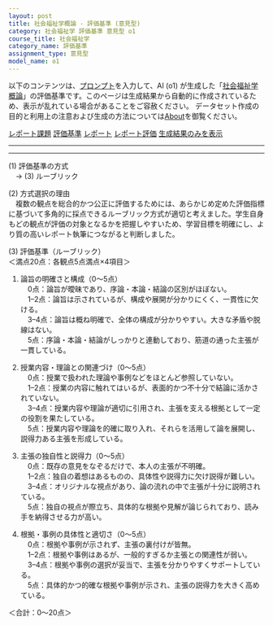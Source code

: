 ```yaml
---
layout: post
title: 社会福祉学概論 - 評価基準 (意見型)
category: 社会福祉学 評価基準 意見型 o1
course_title: 社会福祉学
category_name: 評価基準
assignment_type: 意見型
model_name: o1
---
```


以下のコンテンツは、[プロンプト](https://github.com/takedatoshiyuki/synthetic_assignments/tree/main/generated/社会福祉学/o1/prompt_評価基準-意見型.md)を入力して、AI (o1) が生成した「[社会福祉学概論](/contents/社会福祉学/)」の評価基準です。このページは生成結果から自動的に作成されているため、表示が乱れている場合があることをご容赦ください。
データセット作成の目的と利用上の注意および生成の方法については[About](/About)を御覧ください。

[レポート課題](../レポート課題-意見型)
[評価基準](../評価基準-意見型)
[レポート](../レポート-意見型)
[レポート評価](../レポート評価-意見型)
[生成結果のみを表示](https://github.com/takedatoshiyuki/synthetic_assignments/tree/main/generated/社会福祉学/o1/評価基準-意見型.md)
  

***
***
  
(1) 評価基準の方式  
　→ (3) ルーブリック

(2) 方式選択の理由  
　複数の観点を総合的かつ公正に評価するためには、あらかじめ定めた評価指標に基づいて多角的に採点できるルーブリック方式が適切と考えました。学生自身もどの観点が評価の対象となるかを把握しやすいため、学習目標を明確にし、より質の高いレポート執筆につながると判断しました。

(3) 評価基準（ルーブリック）  
＜満点20点：各観点5点満点×4項目＞  

1. 論旨の明確さと構成（0～5点）  
　0点：論旨が曖昧であり、序論・本論・結論の区別がほぼない。  
　1–2点：論旨は示されているが、構成や展開が分かりにくく、一貫性に欠ける。  
　3–4点：論旨は概ね明確で、全体の構成が分かりやすい。大きな矛盾や脱線はない。  
　5点：序論・本論・結論がしっかりと連動しており、筋道の通った主張が一貫している。  

2. 授業内容・理論との関連づけ（0～5点）  
　0点：授業で扱われた理論や事例などをほとんど参照していない。  
　1–2点：授業の内容に触れてはいるが、表面的かつ不十分で結論に活かされていない。  
　3–4点：授業内容や理論が適切に引用され、主張を支える根拠として一定の役割を果たしている。  
　5点：授業内容や理論を的確に取り入れ、それらを活用して論を展開し、説得力ある主張を形成している。  

3. 主張の独自性と説得力（0～5点）  
　0点：既存の意見をなぞるだけで、本人の主張が不明確。  
　1–2点：独自の着想はあるものの、具体性や説得力に欠け説得が難しい。  
　3–4点：オリジナルな視点があり、論の流れの中で主張が十分に説明されている。  
　5点：独自の視点が際立ち、具体的な根拠や見解が論じられており、読み手を納得させる力が高い。  

4. 根拠・事例の具体性と適切さ（0～5点）  
　0点：根拠や事例が示されず、主張の裏付けが皆無。  
　1–2点：根拠や事例はあるが、一般的すぎるか主張との関連性が弱い。  
　3–4点：根拠や事例の選択が妥当で、主張を分かりやすくサポートしている。  
　5点：具体的かつ的確な根拠や事例が示され、主張の説得力を大きく高めている。  

＜合計：0～20点＞
